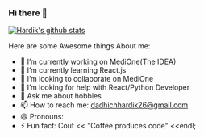 ### Hi there 👋

[![Hardik's github stats](https://github-readme-stats.vercel.app/api?username=hardik-dadhich)](https://github.com/anuraghazra/github-readme-stats)

Here are some Awesome things About me:

- 🔭 I’m currently working on MediOne(The IDEA)
- 🌱 I’m currently learning React.js
- 👯 I’m looking to collaborate on MediOne
- 🤔 I’m looking for help with React/Python Developer
- 💬 Ask me about hobbies
- 📫 How to reach me: dadhichhardik26@gmail.com
- 😄 Pronouns: 
- ⚡ Fun fact: Cout << "Coffee produces code" <<endl;

